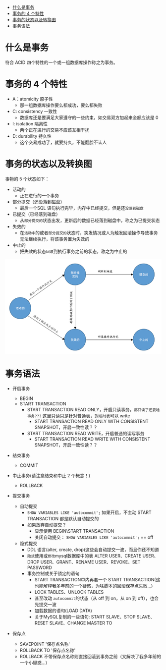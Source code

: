 * [什么是事务](#什么是事务)
* [事务的 4 个特性](#事务的-4-个特性)
* [事务的状态以及转换图](#事务的状态以及转换图)
* [事务语法](#事务语法)


# 什么是事务
符合 ACID 四个特性的一个或一组数据库操作称之为事务。

# 事务的 4 个特性
* A：atomicity 原子性
    * 那一组数据库操作要么都成功，要么都失败
* C: consistency 一致性
    * 数据库还是要满足大家遵守的一些约束，如交易双方加起来金额应该是 0
* I: isolation 隔离性
    * 两个正在进行的交易不应该互相干扰
* D: durability 持久性
    * 这个交易成功了，就要持久，不能翻脸不认人

# 事务的状态以及转换图
事物的 5 个状态如下：
* 活动的
    * 正在进行的一个事务
* 部分提交（还没落到磁盘）
    * 最后一个SQL 语句执行完毕，内存中已经提交，但是还`没落到磁盘`
* 已提交（已经落到磁盘）
    * 从`部分提交的`状态出发，更新后的数据已经落到磁盘中，称之为已提交状态
* 失效的
    * 在`活动中`的或者`部分提交的`状态时，突发情况或人为触发回滚操作导致事务无法继续执行，将该事务置为失效的
* 中止的
    * 把失效的状态`回滚`到执行事务之前的状态，称之为中止的

![事务的五个状态转换图.png](../../imgs/mysql/事务的五个状态转换图.png?raw=true)



# 事务语法

* 开启事务
    * BEGIN
    * START TRANSACTION
        * START TRANSACTION READ ONLY，开启只读事务，`都只读了还要啥事务???` 这里只读只是针对普通表，对`临时表`可以 write
            * START TRANSACTION READ ONLY WITH CONSISTENT SNAPSHOT，开启一致性读？？
        * START TRANSACTION READ WRITE，开启普通的读写事务
            * START TRANSACTION READ WRITE WITH CONSISTENT SNAPSHOT，开启一致性读？？
        
* 结束事务
    * COMMIT
* 中止事务(请注意结束和中止 2 个概念！)
    * ROLLBACK
* 提交事务
    * 自动提交
        * `SHOW VARIABLES LIKE 'autocommit';` 如果开启，不主动 START TRANSACTION 都是默认自动提交的
        * 如果放弃自动提交？
            * 显示使用 BEGIN\START TRANSACTION
            * 关闭自动提交： `SHOW VARIABLES LIKE 'autocommit';` == off
    * 隐式提交
        * DDL 语言(alter, create, drop)这些会自动提交一波，而且你还不知道
        * `隐式`使用或`修改`mysql数据库中的表 ALTER USER、CREATE USER、DROP USER、GRANT、RENAME USER、REVOKE、SET PASSWORD
        * 事务控制或关于锁定的语句
            * START TRANSACTION中内再套一个 START TRANSACTION(这也能解释我多年前的一个疑惑，为啥脚本的回滚保存点失败...)
            * LOCK TABLES、UNLOCK TABLES
            * 甚至改动 `autocommit`的状态（从 off 到 on，从 on 到 off），也会先提交一波
            * 加载数据的语句(LOAD DATA)
            * 关于MySQL复制的一些语句: START SLAVE、STOP SLAVE、RESET SLAVE、CHANGE MASTER TO
* 保存点
    * SAVEPOINT '保存点名称'
    * ROLLBACK TO '保存点名称'
    * ROLLBACK 不带保存点名称则直接回滚到事务之前（又解决了我多年前的一个小疑惑...）
